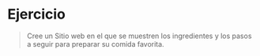 # **Ejercicio**
> Cree un Sitio web en el que se muestren los ingredientes y los pasos a seguir para preparar su comida favorita. 
> 
